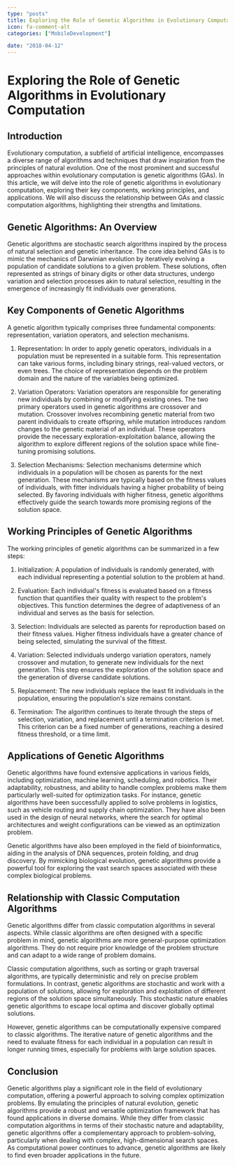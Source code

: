 ```yaml
---
type: "posts"
title: Exploring the Role of Genetic Algorithms in Evolutionary Computation
icon: fa-comment-alt
categories: ["MobileDevelopment"]

date: "2018-04-12"
---
```




# Exploring the Role of Genetic Algorithms in Evolutionary Computation

## Introduction

Evolutionary computation, a subfield of artificial intelligence, encompasses a diverse range of algorithms and techniques that draw inspiration from the principles of natural evolution. One of the most prominent and successful approaches within evolutionary computation is genetic algorithms (GAs). In this article, we will delve into the role of genetic algorithms in evolutionary computation, exploring their key components, working principles, and applications. We will also discuss the relationship between GAs and classic computation algorithms, highlighting their strengths and limitations.

## Genetic Algorithms: An Overview

Genetic algorithms are stochastic search algorithms inspired by the process of natural selection and genetic inheritance. The core idea behind GAs is to mimic the mechanics of Darwinian evolution by iteratively evolving a population of candidate solutions to a given problem. These solutions, often represented as strings of binary digits or other data structures, undergo variation and selection processes akin to natural selection, resulting in the emergence of increasingly fit individuals over generations.

## Key Components of Genetic Algorithms

A genetic algorithm typically comprises three fundamental components: representation, variation operators, and selection mechanisms.

1. Representation: In order to apply genetic operators, individuals in a population must be represented in a suitable form. This representation can take various forms, including binary strings, real-valued vectors, or even trees. The choice of representation depends on the problem domain and the nature of the variables being optimized.

2. Variation Operators: Variation operators are responsible for generating new individuals by combining or modifying existing ones. The two primary operators used in genetic algorithms are crossover and mutation. Crossover involves recombining genetic material from two parent individuals to create offspring, while mutation introduces random changes to the genetic material of an individual. These operators provide the necessary exploration-exploitation balance, allowing the algorithm to explore different regions of the solution space while fine-tuning promising solutions.

3. Selection Mechanisms: Selection mechanisms determine which individuals in a population will be chosen as parents for the next generation. These mechanisms are typically based on the fitness values of individuals, with fitter individuals having a higher probability of being selected. By favoring individuals with higher fitness, genetic algorithms effectively guide the search towards more promising regions of the solution space.

## Working Principles of Genetic Algorithms

The working principles of genetic algorithms can be summarized in a few steps:

1. Initialization: A population of individuals is randomly generated, with each individual representing a potential solution to the problem at hand.

2. Evaluation: Each individual's fitness is evaluated based on a fitness function that quantifies their quality with respect to the problem's objectives. This function determines the degree of adaptiveness of an individual and serves as the basis for selection.

3. Selection: Individuals are selected as parents for reproduction based on their fitness values. Higher fitness individuals have a greater chance of being selected, simulating the survival of the fittest.

4. Variation: Selected individuals undergo variation operators, namely crossover and mutation, to generate new individuals for the next generation. This step ensures the exploration of the solution space and the generation of diverse candidate solutions.

5. Replacement: The new individuals replace the least fit individuals in the population, ensuring the population's size remains constant.

6. Termination: The algorithm continues to iterate through the steps of selection, variation, and replacement until a termination criterion is met. This criterion can be a fixed number of generations, reaching a desired fitness threshold, or a time limit.

## Applications of Genetic Algorithms

Genetic algorithms have found extensive applications in various fields, including optimization, machine learning, scheduling, and robotics. Their adaptability, robustness, and ability to handle complex problems make them particularly well-suited for optimization tasks. For instance, genetic algorithms have been successfully applied to solve problems in logistics, such as vehicle routing and supply chain optimization. They have also been used in the design of neural networks, where the search for optimal architectures and weight configurations can be viewed as an optimization problem.

Genetic algorithms have also been employed in the field of bioinformatics, aiding in the analysis of DNA sequences, protein folding, and drug discovery. By mimicking biological evolution, genetic algorithms provide a powerful tool for exploring the vast search spaces associated with these complex biological problems.

## Relationship with Classic Computation Algorithms

Genetic algorithms differ from classic computation algorithms in several aspects. While classic algorithms are often designed with a specific problem in mind, genetic algorithms are more general-purpose optimization algorithms. They do not require prior knowledge of the problem structure and can adapt to a wide range of problem domains.

Classic computation algorithms, such as sorting or graph traversal algorithms, are typically deterministic and rely on precise problem formulations. In contrast, genetic algorithms are stochastic and work with a population of solutions, allowing for exploration and exploitation of different regions of the solution space simultaneously. This stochastic nature enables genetic algorithms to escape local optima and discover globally optimal solutions.

However, genetic algorithms can be computationally expensive compared to classic algorithms. The iterative nature of genetic algorithms and the need to evaluate fitness for each individual in a population can result in longer running times, especially for problems with large solution spaces.

## Conclusion

Genetic algorithms play a significant role in the field of evolutionary computation, offering a powerful approach to solving complex optimization problems. By emulating the principles of natural evolution, genetic algorithms provide a robust and versatile optimization framework that has found applications in diverse domains. While they differ from classic computation algorithms in terms of their stochastic nature and adaptability, genetic algorithms offer a complementary approach to problem-solving, particularly when dealing with complex, high-dimensional search spaces. As computational power continues to advance, genetic algorithms are likely to find even broader applications in the future.